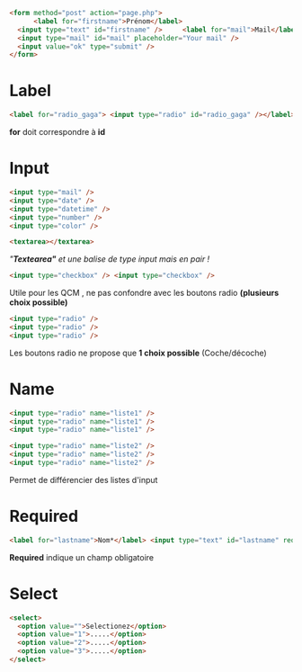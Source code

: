 ```html
<form method="post" action="page.php">
      <label for="firstname">Prénom</label>    
  <input type="text" id="firstname" />     <label for="mail">Mail</label>    
  <input type="mail" id="mail" placeholder="Your mail" />    
  <input value="ok" type="submit" />
</form>
```

# Label

```html
<label for="radio_gaga"> <input type="radio" id="radio_gaga" /></label>
```

**for** doit correspondre à **id**

# Input

```html
<input type="mail" />
<input type="date" />
<input type="datetime" />
<input type="number" />
<input type="color" />
```

```html
<textarea></textarea>
```

_"**Textearea"** et une balise de type input mais en pair !_

```html
<input type="checkbox" /> <input type="checkbox" />
```

Utile pour les QCM , ne pas confondre avec les boutons radio **(plusieurs choix possible)**

```html
<input type="radio" />
<input type="radio" />
<input type="radio" />
```

Les boutons radio ne propose que **1 choix possible** (Coche/décoche)

# Name

```html
<input type="radio" name="liste1" />
<input type="radio" name="liste1" />
<input type="radio" name="liste1" />

<input type="radio" name="liste2" />
<input type="radio" name="liste2" />
<input type="radio" name="liste2" />
```

Permet de différencier des listes d'input

# Required

```html
<label for="lastname">Nom*</label> <input type="text" id="lastname" required />
```

**Required** indique un champ obligatoire

# Select

```html
<select>
  <option value="">Selectionez</option>
  <option value="1">.....</option>
  <option value="2">.....</option>
  <option value="3">.....</option>
</select>
```
